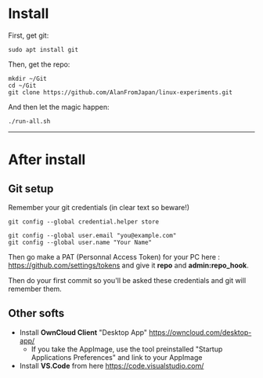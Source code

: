 # Install 
First, get git:
```
sudo apt install git
```

Then, get the repo:
```
mkdir ~/Git
cd ~/Git
git clone https://github.com/AlanFromJapan/linux-experiments.git
```

And then let the magic happen:
```
./run-all.sh
```

----

# After install

## Git setup
Remember your git credentials (in clear text so beware!)
```
git config --global credential.helper store

git config --global user.email "you@example.com"
git config --global user.name "Your Name"
```
Then go make a PAT (Personnal Access Token) for your PC here : https://github.com/settings/tokens
and give it **repo** and **admin:repo_hook**.

Then do your first commit so you'll be asked these credentials and git will remember them.

## Other softs

- Install **OwnCloud Client** "Desktop App" https://owncloud.com/desktop-app/
    - If you take the AppImage, use the tool preinstalled "Startup Applications Preferences" and link to your AppImage
- Install **VS.Code** from here https://code.visualstudio.com/




